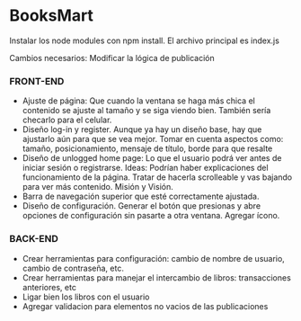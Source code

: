 # BooksMart

Instalar los node modules con npm install.
El archivo principal es index.js

Cambios necesarios:
Modificar la lógica de publicación 
### FRONT-END
- Ajuste de página: Que cuando la ventana se haga más chica el contenido se ajuste al tamaño y se siga viendo bien. También sería checarlo para el celular.
- Diseño log-in y register. Aunque ya hay un diseño base, hay que ajustarlo aún para que se vea mejor. Tomar en cuenta aspectos como: tamaño, posicionamiento, mensaje de título, borde para que resalte
- Diseño de unlogged home page: Lo que el usuario podrá ver antes de iniciar sesión o registrarse. Ideas: Podrían haber explicaciones del funcionamiento de la página. Tratar de hacerla scrolleable y vas bajando para ver más contenido. Misión y Visión.
- Barra de navegación superior que esté correctamente ajustada.
- Diseño de configuración. Generar el botón que presionas y abre opciones de configuración sin pasarte a otra ventana. Agregar ícono.
### BACK-END
- Crear herramientas para configuración: cambio de nombre de usuario, cambio de contraseña, etc.
- Crear herramientas para manejar el intercambio de libros: transacciones anteriores, etc
- Ligar bien los libros con el usuario
- Agregar validacion para elementos no vacios de las publicaciones

